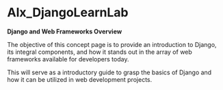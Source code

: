 # Alx_DjangoLearnLab
**Django and Web Frameworks Overview**


The objective of this concept page is to provide an introduction to Django, its integral components, and how it stands out in the array of web frameworks available for developers today. 


This will serve as a introductory guide to grasp the basics of Django and how it can be utilized in web development projects.

